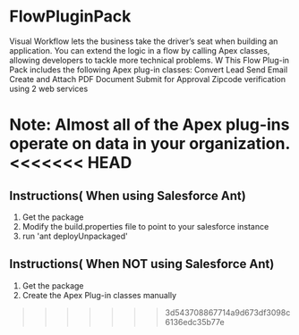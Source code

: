 FlowPluginPack
==============

Visual Workflow lets the business take the driver’s seat when building an application. 
You can extend the logic in a flow by calling Apex classes, allowing developers to tackle more 
technical problems. W
This Flow Plug-in Pack includes the following Apex plug-in classes:
Convert Lead
Send Email
Create and Attach PDF Document
Submit for Approval
Zipcode verification using 2 web services

Note: Almost all of the Apex plug-ins operate on data in your organization.
<<<<<<< HEAD
=======


Instructions( When using Salesforce Ant)
-----------------------------------------
1. Get the package
2. Modify the build.properties file to point to your salesforce instance
3. run 'ant deployUnpackaged'


Instructions( When NOT using Salesforce Ant)
-----------------------------------------
1. Get the package
2. Create the Apex Plug-in classes manually
>>>>>>> 3d543708867714a9d673df3098c6136edc35b77e
